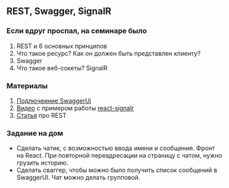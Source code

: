 ## REST, Swagger, SignalR

### Если вдруг проспал, на семинаре было
1. REST и 6 основных принципов
2. Что такое ресурс? Как он должен быть представлен клиенту?
3. Swagger
4. Что такое веб-сокеты? SignalR

### Материалы
1. [Подлючеиние SwaggerUi](https://learn.microsoft.com/ru-ru/aspnet/core/tutorials/getting-started-with-swashbuckle)
2. [Видео](https://www.youtube.com/watch?v=nEQvA5HfEDE) с примером работы [react-signalr](https://www.npmjs.com/package/react-signalr)
3. [Статья](https://restfulapi.net/) про REST

### Задание на дом
- Сделать чатик, с возможностью ввода имени и сообщения. Фронт на React. При повторной переадресации на страницу с чатом, нужно грузить историю. 
- Сделать сваггер, чтобы можно было получить список сообщений в SwaggerUI. Чат можно делать групповой. 

